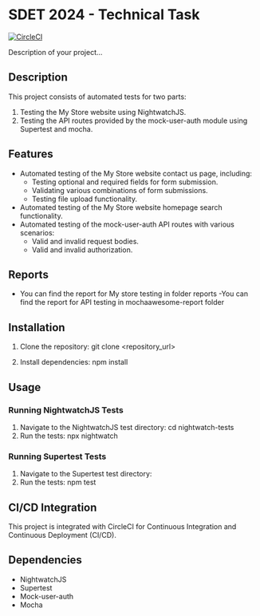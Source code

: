 # SDET 2024 - Technical Task

[![CircleCI](https://circleci.com/gh/AbdulrahmanHammouda/SDET.svg?style=svg)](https://circleci.com/gh/AbdulrahmanHammouda/SDET)

Description of your project...

## Description

This project consists of automated tests for two parts:
1. Testing the My Store website using NightwatchJS.
2. Testing the API routes provided by the mock-user-auth module using Supertest and mocha.

## Features

- Automated testing of the My Store website contact us page, including:
  - Testing optional and required fields for form submission.
  - Validating various combinations of form submissions.
  - Testing file upload functionality.
- Automated testing of the My Store website homepage search functionality.
- Automated testing of the mock-user-auth API routes with various scenarios:
  - Valid and invalid request bodies.
  - Valid and invalid authorization.


## Reports
- You can find the report for My store testing in folder reports
-You can find the report for API testing in mochaawesome-report folder


## Installation

1. Clone the repository:
    git clone <repository_url>

2. Install dependencies:
    npm install

## Usage

### Running NightwatchJS Tests

1. Navigate to the NightwatchJS test directory:
    cd nightwatch-tests
2. Run the tests:
    npx nightwatch


### Running Supertest Tests

1. Navigate to the Supertest test directory:
2. Run the tests:
    npm test

## CI/CD Integration

This project is integrated with CircleCI for Continuous Integration and Continuous Deployment (CI/CD). 


## Dependencies

- NightwatchJS
- Supertest
- Mock-user-auth
- Mocha
 




